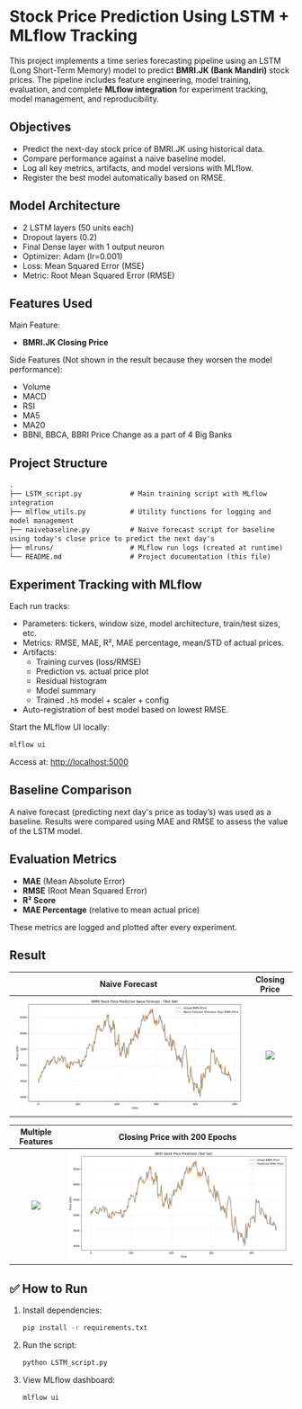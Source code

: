 # Stock Price Prediction Using LSTM + MLflow Tracking

This project implements a time series forecasting pipeline using an LSTM (Long Short-Term Memory) model to predict **BMRI.JK (Bank Mandiri)** stock prices. The pipeline includes feature engineering, model training, evaluation, and complete **MLflow integration** for experiment tracking, model management, and reproducibility.

## Objectives

- Predict the next-day stock price of BMRI.JK using historical data.
- Compare performance against a naive baseline model.
- Log all key metrics, artifacts, and model versions with MLflow.
- Register the best model automatically based on RMSE.

## Model Architecture

- 2 LSTM layers (50 units each)
- Dropout layers (0.2)
- Final Dense layer with 1 output neuron
- Optimizer: Adam (lr=0.001)
- Loss: Mean Squared Error (MSE)
- Metric: Root Mean Squared Error (RMSE)

## Features Used
   Main Feature:
   - **BMRI.JK Closing Price**

   Side Features (Not shown in the result because they worsen the model performance):
   - Volume
   - MACD
   - RSI
   - MA5
   - MA20
   - BBNI, BBCA, BBRI Price Change as a part of 4 Big Banks


## Project Structure

```
.
├── LSTM_script.py            # Main training script with MLflow integration
├── mlflow_utils.py           # Utility functions for logging and model management
├── naivebaseline.py          # Naive forecast script for baseline using today's close price to predict the next day's
├── mlruns/                   # MLflow run logs (created at runtime)
└── README.md                 # Project documentation (this file)
```

## Experiment Tracking with MLflow

Each run tracks:

- Parameters: tickers, window size, model architecture, train/test sizes, etc.
- Metrics: RMSE, MAE, R², MAE percentage, mean/STD of actual prices.
- Artifacts: 
  - Training curves (loss/RMSE)
  - Prediction vs. actual price plot
  - Residual histogram
  - Model summary
  - Trained `.h5` model + scaler + config
- Auto-registration of best model based on lowest RMSE.

Start the MLflow UI locally:
```bash
mlflow ui
```
Access at: [http://localhost:5000](http://localhost:5000)

## Baseline Comparison

A naive forecast (predicting next day's price as today’s) was used as a baseline. Results were compared using MAE and RMSE to assess the value of the LSTM model.

## Evaluation Metrics

- **MAE** (Mean Absolute Error)
- **RMSE** (Root Mean Squared Error)
- **R² Score**
- **MAE Percentage** (relative to mean actual price)

These metrics are logged and plotted after every experiment.

## Result
Naive Forecast            |  Closing Price
:-------------------------:|:-------------------------:
![](https://github.com/theis19/Stock-Price-Prediction-using-LSTM-and-MLFlow/blob/main/prediction_plot_naive.png)  |  ![]((https://github.com/theis19/Stock-Price-Prediction-using-LSTM-and-MLFlow/blob/main/prediction_plot_close100.png))

Multiple Features         |  Closing Price with 200 Epochs
:-------------------------:|:-------------------------:
![]((https://github.com/theis19/Stock-Price-Prediction-using-LSTM-and-MLFlow/blob/main/prediction_plot_addfeature.png))  |  ![](https://github.com/theis19/Stock-Price-Prediction-using-LSTM-and-MLFlow/blob/main/prediction_plot_close200.png)


## ✅ How to Run

1. Install dependencies:
   ```bash
   pip install -r requirements.txt
   ```

2. Run the script:
   ```bash
   python LSTM_script.py
   ```

3. View MLflow dashboard:
   ```bash
   mlflow ui
   ```
